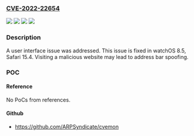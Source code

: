 ### [CVE-2022-22654](https://cve.mitre.org/cgi-bin/cvename.cgi?name=CVE-2022-22654)
![](https://img.shields.io/static/v1?label=Product&message=Safari&color=blue)
![](https://img.shields.io/static/v1?label=Product&message=watchOS&color=blue)
![](https://img.shields.io/static/v1?label=Version&message=n%2Fa&color=blue)
![](https://img.shields.io/static/v1?label=Vulnerability&message=Visiting%20a%20malicious%20website%20may%20lead%20to%20address%20bar%20spoofing&color=brighgreen)

### Description

A user interface issue was addressed. This issue is fixed in watchOS 8.5, Safari 15.4. Visiting a malicious website may lead to address bar spoofing.

### POC

#### Reference
No PoCs from references.

#### Github
- https://github.com/ARPSyndicate/cvemon

